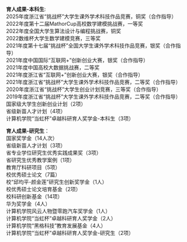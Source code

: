 **育人成果-本科生**:   
2025年度浙江省“挑战杯”大学生课外学术科技作品竞赛，铜奖（合作指导）   
2022年度第十二届MathorCup高校数学建模挑战赛，一等奖   
2022年度全国大学生算法设计与编程挑战赛，铜奖   
2022数维杯大学生数学建模竞赛，三等奖   
2021年度第十七届“挑战杯”全国大学生课外学术科技作品竞赛，银奖（合作指导）   
2021年度中国国际“互联网+”创新创业大赛，银奖（合作指导）   
2021年度中国高校大数据挑战赛，二等奖   
2021年度浙江省“互联网+”创新创业大赛，银奖（合作指导）   
2021年度浙江省“挑战杯”大学生课外学术科技作品竞赛，二等奖（合作指导）   
2020年度浙江省“挑战杯”大学生创业计划竞赛，三等奖（合作指导）   
2019年度浙江省“挑战杯”大学生课外学术科技作品竞赛，二等奖（合作指导）   
国家级大学生创新创业计划（2项）   
省级新苗人才计划（4项）   
计算机学院“当虹杯”卓越科研育人奖学金-本科生（3项）   

**育人成果-研究生**：   
国家奖学金（14人次）   
省级新苗人才计划（3项）   
省专业学位研究生优秀实践成果奖（3项）   
省研究生优秀教学案例（1项）   
教育厅科研项目（5项）   
校优秀硕士论文（7篇）   
校“邱均平-颜金莲”研究生创新奖学金（1人）   
校优秀硕士论文培育基金（2项）   
校科研创新基金（14项）   
华为奖学金（4人）   
计算机学院风云人物暨零跑汽车奖学金（1人）   
计算机学院“当虹杯”卓越科研育人奖学金（2人）   
计算机学院“黑格科技”教育发展基金（4人）   
计算机学院“当虹杯”卓越科研育人奖学金-研究生（2项）

